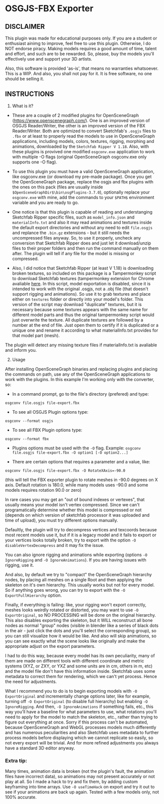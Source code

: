 # OSGJS-FBX Exporter

## DISCLAIMER

This plugin was made for educational purposes only. If you are a student or enthusiast ainimg to improve, feel free to use this plugin. Otherwise, I do NOT endorse piracy. Making models requires a good amount of time, talent and effort, and such are to be rewarded. So, please, buy the models you'll effectively use and support your 3D artists.

Also, this software is provided 'as-is', that means no warranties whatsoever. This is a WIP. And also, you shall not pay for it. It is free software, no one should be selling it.

## INSTRUCTIONS

1. What is it?
- These are a couple of 2 modified plugins for OpenSceneGraph (https://www.openscenegraph.com/). One is an improved version of OSGJS Reader/Writer, the other is an improved version of the FBX Reader/Writer. Both are optimized to convert Sketchfab's `.osgjs` files to `.fbx` or at least to properly read the models to use in OpenSceneGraph applications, including models, colors, textures, rigging, morphing and animations, downloaded by the `Sketchfab Ripper V 1.18`. Also, with these plugins is provived one  modified `osgconv.exe` application to work with multiple -O flags (original OpenSceneGraph osgconv.exe only supports one -O flag).

- To use this plugin you must have a valid OpenSceneGraph application, like osgconv.exe (or download my pre-made package). Once you get the OpenSceneGraph package, replace the osgjs and fbx plugins with the ones on this pack (files are usually inside `$OpenSceneGraphDir$\bin\osgPlugins-3.7.0`), optionally replace your `osgconv.exe` with mine, add the commands to your `$PATH$` environment variable and you are ready to go.

- One notice is that this plugin is capable of reading and understanging Sketchfab Ripper specific files, such as `model_info.json` and `materialInfo.txt` and also it may read animations and textures inside the default export directories and without any need to edit `file.osgjs` and replance the `.bin.gz` extensions - but it still needs the uncompressed files anyway. So, to use it properly, uncheck any conversion that Sketchfab Ripper does and just let it download/unzip files to their proper folders and then run the command manually on them after. The plugin will tell if any file for the model is missing or compressed.

- Also, I did notice that Sketchfab Ripper (at least V 1.18) is downloading broken textures, so included on this package is a Tampermonkey script to download Sketchfab textures (tampermonkey extension for Chrome avaliable [here](https://chromewebstore.google.com/detail/tampermonkey/dhdgffkkebhmkfjojejmpbldmpobfkfo?hl=pt-BR). In this script, model exportation is disabled, since it is intended to work with the original .osgjs, not a .obj file (that doesn't support rigging and animations). So use it to grab textures and place either on `textures` folder or directly into your model's folder. This version of the script may download "duplicate" textures, but it is necessary because some textures appears with the same name for different model parts and thus the original tampermonkey script would just overwrite the texture. All duplicate textures are followed by a number at the end of file. Just open them to certify if it is duplicated or a unique one and rename it according to what materialInfo.txt provides for that model part (mesh).

The plugin will detect any missing texture files if materialInfo.txt is avaliable and inform you.


2. Usage

After installing OpenSceneGraph binaries and replacing plugins and placing the commands on path, use any of the OpenSceneGraph applications to work with the plugins. In this example I'm working only with the converter, so:

- In a command prompt, go to the file's directory (prefered) and type:
```
osgconv file.osgjs file-export.fbx
```

- To see all OSGJS Plugin options type:
```
osgconv --format osgjs
```

- To see all FBX Plugin options type:
```
osgconv --format fbx
```

- Plugins options must be used with the `-O` flag. Example: `osgconv file.osgjs file-export.fbx -O option1 [-O option2...]`

- There are certain options that requires a parameter and a value, like: 
```
osgconv file.osgjs file-export.fbx -O RotateXAxis=-90.0
```
(this will tell the FBX exporter plugin to rotate meshes in -90.0 degrees on X axis. Default rotation is 180.0, while many models uses -90.0 and some models requires rotation 90.0 or zero)

In rare cases you may get an "out of bound indexes or vertexes", that usually means your model isn't vertex compressed. Since we can't programatically determine whether this model is compressed or not (depends on which version of sketchfab processor it was uploaded and time of upload), you must try different options manually.

Defaultly, the plugin will try to decompress vertices and texcoords because most recent models use it, but if it is a legacy model and it fails to export or your vertices looks totally broken, try to export with the option `-O disableVertexDecompress` and it may fix the issue.

You can also ignore rigging and animations while exporting (options `-O IgnoreRigging` and `-O IgnoreAnimations`). If you are having issues with rigging, use it.

And also, by default we try to "compact" the OpenSceneGraph hierarchy nodes, by placing all meshes on a single Root and then applying the skeleton on it's own hierarchy. This usually works but not for every model. So if anything goes wrong, you can try to export with the `-O ExportFullHierarchy` option.

Finally, if everything is failing: like, your rigging won't export correctly, meshes looks weirdly rotated or distorted, you may want to use `-O ExportOriginal`, so NO PROCESSING will be done on the original hierarchy. This also disables exporting the skeleton, but it WILL reconstruct all bone nodes as normal "group" nodes (visible in blender like a series of black dots in the air - just click the dots and you'll select the corresponding group), so you can still visualize how it would be like. And also will skip animations, so you can see exactly what the scene looks like originally and make the appropriate adjust on the export parameters.

I had to do this way, because every model has its own peculiarity, many of them are made on different tools with different coordinate and metric systems (XYZ, or ZXY, or YXZ and some units are in cm, others in m, etc) and the model file don't have this information inside. Sketchfab uses some metadata to correct them for rendering, which we can't yet process. Hence the need for adjustments.

What I recommend you to do is to begin exporting models with `-O ExportOriginal` and incrementally change options later, like for example, turning off `-O ExportOriginal` (to disable full hierarchy) but enabling `-O IgnoreRigging`. And then, `-O IgnoreAnimations` if something fails, etc., this way you'll have a baseline for what parameters to use, what rotations you'll need to apply for the model to match the skeleton, etc., rather than trying to figure out everything at once. Sorry if this process can't be automated, because OpenSceneGraph and WebGL processes models much differently and has numerous peculiarities and also Sketchfab uses metadata to further process models before displaying which we cannot replicate so easily, so not every export will be trivial. And for more refined adjustments you always have a standard 3D editor anyway.

### Extra tip:

Many times, animation data is broken (not the plugin's fault, the animation files have incorrect data), so animations may not present accurately or not play at all. So I made a hack to try and fix them, by adding custom keyframing into time arrays. Use `-O useTimeHack` on export and try it out to see if your animations are back up again. Tested with a few models only, not 100% accurate.